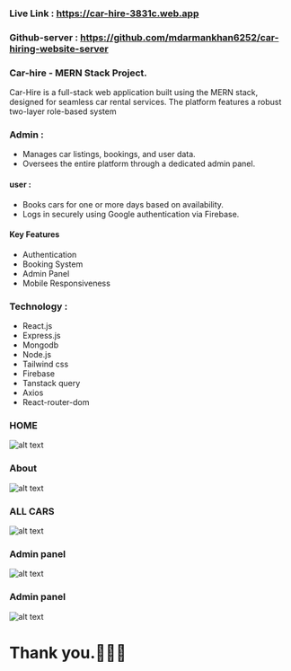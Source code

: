 ### Live Link : https://car-hire-3831c.web.app
### Github-server : https://github.com/mdarmankhan6252/car-hiring-website-server

### Car-hire - MERN Stack Project.
<p>Car-Hire is a full-stack web application built using the MERN stack, designed for seamless car rental services. The platform features a robust two-layer role-based system</p>

### Admin :
- Manages car listings, bookings, and user data.
- Oversees the entire platform through a dedicated admin panel.

#### user :
- Books cars for one or more days based on availability.
- Logs in securely using Google authentication via Firebase.

#### Key Features
- Authentication
- Booking System
- Admin Panel
- Mobile Responsiveness

### Technology : 
- React.js
- Express.js
- Mongodb
- Node.js
- Tailwind css
- Firebase
- Tanstack query
- Axios
- React-router-dom

### HOME
![alt text](https://iili.io/2NfViE7.png)

### About
![alt text](https://iili.io/2NfhvYF.png)

### ALL CARS
![alt text](https://iili.io/2NfOUcN.png)

### Admin panel
![alt text](https://i.ibb.co.com/5Gr9QCW/admin.png)

### Admin panel
![alt text](https://i.ibb.co.com/y4L94kc/items.png)

# Thank you.💖💖💖

